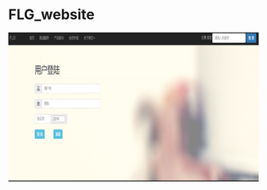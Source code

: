 # FLG_website
<img src="https://github.com/fhgreenery/FLG_website/blob/main/login.png" width="650" height="300" alt="登录页面"/>

